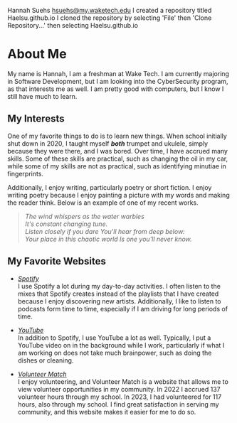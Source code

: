 Hannah Suehs
hsuehs@my.waketech.edu
I created a repository titled Haelsu.github.io
I cloned the repository by selecting 'File' then 'Clone Repository...' then selecting Haelsu.github.io

# About Me
My name is Hannah, I am a freshman at Wake Tech. I am currently majoring in Software Development, but I am looking into the CyberSecurity program, as that interests me as well. I am pretty good with computers, but I know I still have much to learn. 

## My Interests
One of my favorite things to do is to learn new things. When school initially shut down in 2020, I taught myself **_both_** trumpet and ukulele, simply because they were there, and I was bored. Over time, I have accrued many skills. Some of these skills are practical, such as changing the oil in my car, while some of my skills are not as practical, such as identifying minutiae in fingerprints.  

Additionally, I enjoy writing, particularly poetry or short fiction. I enjoy writing poetry because I enjoy painting a picture with my words and making the reader think. Below is an example of one of my recent works.
> _The wind whispers as the water warbles  
> It's constant changing tune.  
> Listen closely if you dare
> You'll hear from deep below:  
> Your place in this chaotic world
> Is one you'll never know._

## My Favorite Websites
* *[Spotify](https://open.spotify.com/)*  
  I use Spotify a lot during my day-to-day activities. I often listen to the mixes that Spotify creates instead of the playlists that I have created because I enjoy discovering new artists. Additionally, I like to listen to podcasts form time to time, especially if I am driving for long periods of time.
  
* *[YouTube](https://www.youtube.com/)*  
  In addition to Spotify, I use YouTube a lot as well. Typically, I put a YouTube video on in the background while I work, particularly if what I am working on does not take much brainpower, such as doing the dishes or cleaning.
  
* *[Volunteer Match](https://www.volunteermatch.org/)*  
  I enjoy volunteering, and Volunteer Match is a website that allows me to view volunteer opportunities in my community. In 2022 I accrued 137 volunteer hours through my school. In 2023, I had volunteered for 117 hours, also through my school. I find great satisfaction in serving my community, and this website makes it easier for me to do so.


